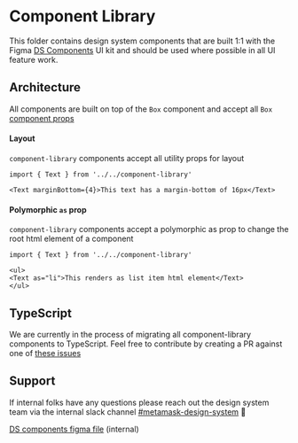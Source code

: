 # Component Library

This folder contains design system components that are built 1:1 with the Figma [DS Components](https://www.figma.com/file/HKpPKij9V3TpsyMV1TpV7C/DS-Components?node-id=16-6) UI kit and should be used where possible in all UI feature work.

## Architecture

All components are built on top of the `Box` component and accept all `Box` [component props](https://metamask.github.io/metamask-storybook/?path=/docs/components-ui-box--default-story#props)

#### Layout

`component-library` components accept all utility props for layout

```
import { Text } from '../../component-library'

<Text marginBottom={4}>This text has a margin-bottom of 16px</Text>
```

#### Polymorphic `as` prop

`component-library` components accept a polymorphic as prop to change the root html element of a component

```
import { Text } from '../../component-library'

<ul>
<Text as="li">This renders as list item html element</Text>
</ul>
```

## TypeScript

We are currently in the process of migrating all component-library components to TypeScript. Feel free to contribute by creating a PR against one of [these issues](https://github.com/MetaMask/metamask-extension/issues?q=is%3Aissue+is%3Aopen+DS%2FExtension%2F2023%2FQ2%2FO1%2FKR3)

## Support

If internal folks have any questions please reach out the design system team via the internal slack channel [#metamask-design-system](https://consensys.slack.com/archives/C0354T27M5M) 💁

[DS components figma file](https://www.figma.com/file/HKpPKij9V3TpsyMV1TpV7C/DS-Components?node-id=16%3A6) (internal)
